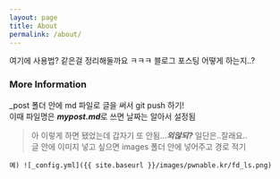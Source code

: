 ```yaml
---
layout: page
title: About
permalink: /about/
---
```


여기에 사용법? 같은걸 정리해둘까요 ㅋㅋㅋ
블로그 포스팅 어떻게 하는지..?

### More Information

_post 폴더 안에 md 파일로 글을 써서 git push 하기!  
이때 파일명은 ***mypost.md***로 쓰면 날짜는 알아서 설정됨  
> 아 이렇게 하면 됐었는데 갑자기 또 안됨...***외않되?*** 일단은..잘래요..  
글 안에 이미지 넣고 싶으면 images 폴더 안에 넣어주고 경로 적기  
~~~
예) ![_config.yml]({{ site.baseurl }}/images/pwnable.kr/fd_ls.png)
~~~
<!-- ### Contact me

[email@domain.com](mailto:email@domain.com) -->